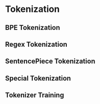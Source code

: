 # Tokenization

## BPE Tokenization

## Regex Tokenization

## SentencePiece Tokenization

## Special Tokenization

## Tokenizer Training
